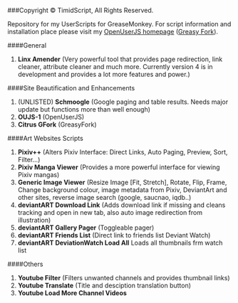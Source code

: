 ###Copyright © TimidScript, All Rights Reserved.

Repository for my UserScripts for GreaseMonkey. For script information and installation place please visit my [OpenUserJS homepage](https://openuserjs.org/users/TimidScript) ([Greasy Fork](https://greasyfork.org/en/users/1455)). 

####General
1. **Linx Amender** (Very powerful tool that provides page redirection, link cleaner, attribute cleaner and much more. Currently version 4 is in development and provides a lot more features and power.)

####Site Beautification and Enhancements
1. (UNLISTED) **Schmoogle** (Google paging and table results. Needs major update but functions more than well enough)
2. **OUJS-1** (OpenUserJS)
3. **Citrus GFork** (GreasyFork)

####Art Websites Scripts
1. **Pixiv++** (Alters Pixiv Interface: Direct Links, Auto Paging, Preview, Sort, Filter...)
2. **Pixiv Manga Viewer** (Provides a more powerful interface for viewing Pixiv mangas)
3. **Generic Image Viewer** (Resize Image [Fit, Stretch], Rotate, Flip, Frame, Change background colour, image metadata from Pixiv, DeviantArt and other sites, reverse image search (google, saucnao, iqdb..)
4. **deviantART Download Link** (Adds download link if missing and cleans tracking and open in new tab, also auto image redirection from illustration)
5. **deviantART Gallery Pager** (Toggleable pager)
6. **deviantART Friends List** (Direct link to friends list Deviant Watch)
7. **deviantART DeviationWatch Load All** Loads all thumbnails frm watch list

####Others
1. **Youtube Filter** (Filters unwanted channels and provides thumbnail links)
2. **Youtube Translate** (Title and desciption translation button)
3. **Youtube Load More Channel Videos**





